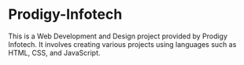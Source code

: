 # Prodigy-Infotech
This is a Web Development and Design project provided by Prodigy Infotech. It involves creating various projects using languages such as HTML, CSS, and JavaScript.
